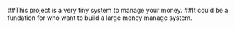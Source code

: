 ##This project is a very tiny system to manage your money.
##It could be a fundation for who want to build a large money manage system.
